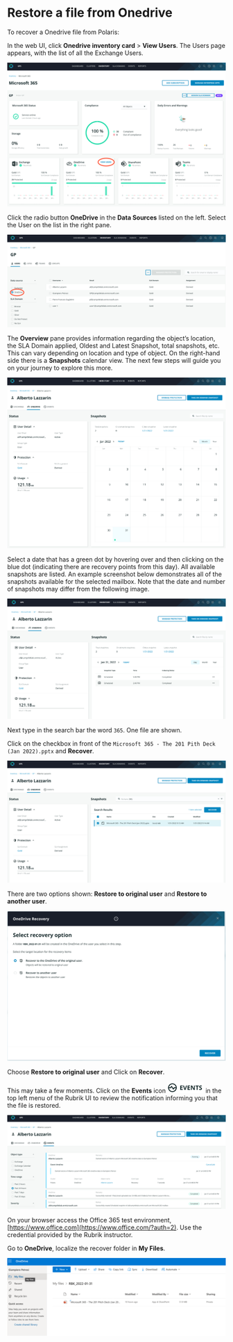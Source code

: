 # Restore a file from Onedrive

To recover a Onedrive file from Polaris:

In the web UI, click **Onedrive inventory card** > **View Users**. The Users page appears, with the list of all the Exchange Users.

![](<../../../.gitbook/assets/Polaris Dash Protected OneDrive.png>)

Click the radio button **OneDrive** in the **Data Sources** listed on the left. Select the User on the list in the right pane.

![](<../../../.gitbook/assets/OneDrive Browse.png>)

The **Overview** pane provides information regarding the object’s location, the SLA Domain applied, Oldest and Latest Snapshot, total snapshots, etc. This can vary depending on location and type of object. On the right-hand side there is a **Snapshots** calendar view. The next few steps will guide you on your journey to explore this more.

![](<../../../.gitbook/assets/OneDrive Calendar.png>)

Select a date that has a green dot by hovering over and then clicking on the blue dot (indicating there are recovery points from this day). All available snapshots are listed. An example screenshot below demonstrates all of the snapshots available for the selected mailbox. Note that the date and number of snapshots may differ from the following image.

![](<../../../.gitbook/assets/OneDriveSnap List.png>)

Next type in the search bar the word `365`. One file are shown.

Click on the checkbox in front of the `Microsoft 365 - The 201 Pith Deck (Jan 2022).pptx` and **Recover**.&#x20;

![](<../../../.gitbook/assets/Select pptx.png>)

There are two options shown: **Restore to original user** and **Restore to another user**.

![](<../../../.gitbook/assets/Restore File.png>)

Choose **Restore to original user** and Click on **Recover**.

This may take a few moments. Click on the **Events** icon ![](<../../../.gitbook/assets/Events Ico.png>) in the top left menu of the Rubrik UI to review the notification informing you that the file is restored.

![](<../../../.gitbook/assets/Screenshot 2022-01-31 at 18.49.09.png>)

On your browser access the Office 365 test environment, [https://www.office.com](https://www.office.com/?auth=2). Use the credential provided by the Rubrik instructor.

Go to **OneDrive**, localize the recover folder in **My Files**.

![](<../../../.gitbook/assets/Screenshot 2022-01-31 at 18.50.00.png>)
